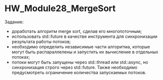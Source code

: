 # HW_Module28_MergeSort
Задание:
- доработать алгоритм merge sort, сделав его многопоточным;
- использовать std::future в качестве инструмента для синхронизации результата работы потоков;
- необходимо определить независимые части алгоритма, которые могут быть распараллелены и запустить их вычисление в отдельных потоках;
- потоки могут быть запущены через std::thread или std::async, но синхронизация строго через std::future. Также необходимо предусмотреть ограничение количества запускаемых потоков.
